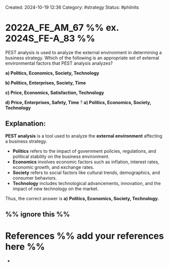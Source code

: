 Created: 2024-10-19 12:36
Category: #strategy
Status: #philnits


# 2022A_FE_AM_67 %% ex. 2024S_FE-A_83 %%

PEST analysis is used to analyze the external environment in determining a business strategy. Which of the following is an appropriate set of external environmental factors that PEST analysis analyzes? 

**a) Politics, Economics, Society, Technology** 

**b) Politics, Enterprises, Society, Time** 

**c) Price, Economics, Satisfaction, Technology** 

**d) Price, Enterprises, Safety, Time**
? 
**a) Politics, Economics, Society, Technology**

## **Explanation:**

**PEST analysis** is a tool used to analyze the **external environment** affecting a business strategy.

- **Politics** refers to the impact of government policies, regulations, and political stability on the business environment.
- **Economics** involves economic factors such as inflation, interest rates, economic growth, and exchange rates.
- **Society** refers to social factors like cultural trends, demographics, and consumer behaviors.
- **Technology** includes technological advancements, innovation, and the impact of new technology on the market.

Thus, the correct answer is **a)** **Politics, Economics, Society, Technology.**




%% ignore this %%
---









# References %% add your references here %%
- 